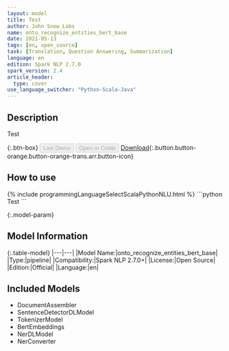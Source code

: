 ```yaml
---
layout: model
title: Test
author: John Snow Labs
name: onto_recognize_entities_bert_base
date: 2021-05-13
tags: [en, open_source]
task: [Translation, Question Answering, Summarization]
language: en
edition: Spark NLP 2.7.0
spark_version: 2.4
article_header:
  type: cover
use_language_switcher: "Python-Scala-Java"
---
```


## Description

Test

{:.btn-box}
<button class="button button-orange" disabled>Live Demo</button>
<button class="button button-orange" disabled>Open in Colab</button>
[Download](https://s3.amazonaws.com/models-hub-auxdata/public/models/onto_recognize_entities_bert_base_en_2.7.0_2.4_1620894001277.zip){:.button.button-orange.button-orange-trans.arr.button-icon}

## How to use



<div class="tabs-box" markdown="1">
{% include programmingLanguageSelectScalaPythonNLU.html %}
```python
Test
```

</div>

{:.model-param}
## Model Information

{:.table-model}
|---|---|
|Model Name:|onto_recognize_entities_bert_base|
|Type:|pipeline|
|Compatibility:|Spark NLP 2.7.0+|
|License:|Open Source|
|Edition:|Official|
|Language:|en|

## Included Models

- DocumentAssembler
- SentenceDetectorDLModel
- TokenizerModel
- BertEmbeddings
- NerDLModel
- NerConverter